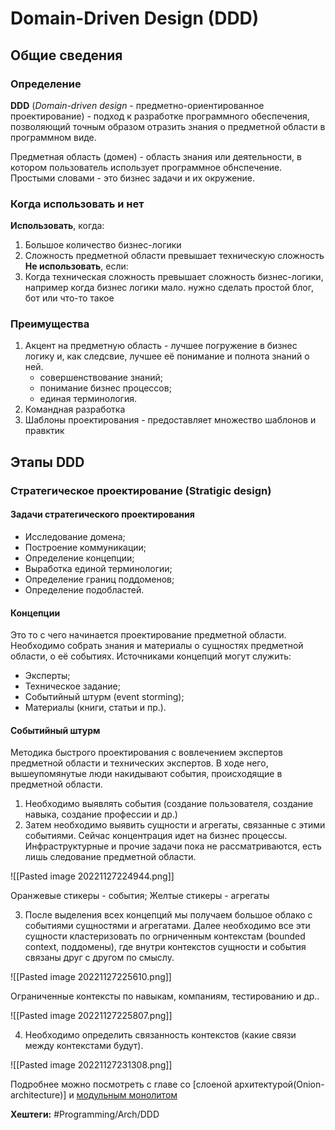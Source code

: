 
# Domain-Driven Design (DDD)

## Общие сведения

### Определение

**DDD** (*Domain-driven design* - предметно-ориентированное проектирование) - подход к разработке программного обеспечения, позволяющий точным образом отразить знания о предметной области в программном виде.

Предметная область (домен) - область знания или деятельности, в котором пользователь использует программное обнспечение. Простыми словами - это бизнес задачи и их окружение.


### Когда использовать и нет

**Использовать**, когда:
1) Большое количество бизнес-логики
2) Сложность предметной области превышает техническую сложность
**Не использовать**, если:
1) Когда техническая сложность превышает сложность бизнес-логики, например когда бизнес логики мало. нужно сделать простой блог, бот или что-то такое


### Преимущества

1) Акцент на предметную область - лучшее погружение в бизнес логику и, как следсвие, лучшее её понимание и полнота знаний о ней.
	- совершенствование знаний;
	- понимание бизнес процессов;
	- единая терминология.
2) Командная разработка
3) Шаблоны проектирования - предоставляет множество шаблонов и правктик


## Этапы DDD

### Стратегическое проектирование (Stratigic design)

#### Задачи стратегического проектирования

- Исследование домена;
- Построение коммуникации;
- Определение концепции;
- Выработка единой терминологии;
- Определение границ поддоменов;
- Определение подобластей.

#### Концепции

Это то с чего начинается проектирование предметной области. Необходимо собрать знания и материалы о сущностях предметной области, о её событиях.
Источниками концепций могут служить:

- Эксперты;
- Техническое задание;
- Событийный штурм (event storming);
- Материалы (книги, статьи и пр.).

#### Событийный штурм

Методика быстрого проектирования с вовлечением экспертов предметной области и технических экспертов. В ходе него, вышеупомянутые люди накидывают события, происходящие в предметной области.

1) Необходимо выявлять события (создание пользователя, создание навыка, создание профессии и др.)
2) Затем необходимо выявить сущности и агрегаты, связанные с этими событиями.
Сейчас концентрация идет на бизнес процессы. Инфраструктурные и прочие задачи пока не рассматриваются, есть лишь следование предметной области.

![[Pasted image 20221127224944.png]]

Оранжевые стикеры - события;
Желтые стикеры - агрегаты

3) После выделения всех концепций мы получаем большое облако с событиями сущностями и агрегатами. Далее необходимо все эти сущности кластеризовать по огрниченным контекстам (bounded context, поддомены), где внутри контекстов сущности и события связаны друг с другом по смыслу.

![[Pasted image 20221127225610.png]]

Ограниченные контексты по навыкам, компаниям, тестированию и др..

![[Pasted image 20221127225807.png]]


4) Необходимо определить связанность контекстов (какие связи между контекстами будут).

![[Pasted image 20221127231308.png]]

Подробнее можно посмотреть с главе со [слоеной архитектурой(Onion-architecture)] и [модульным монолитом](Monolith-first)

**Хештеги:** #Programming/Arch/DDD